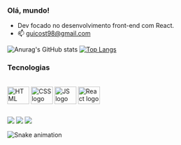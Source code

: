 ### Olá, mundo!
- Dev focado no desenvolvimento front-end com React.
- 📫 guicost98@gmail.com

 

![Anurag's GitHub stats](https://github-readme-stats.vercel.app/api?username=guicostads&theme=transparent&show_icons=true&layout=compact)
[![Top Langs](https://github-readme-stats.vercel.app/api/top-langs/?username=guicostads&layout=compact&theme=transparent)](https://github.com/guicostads/github-readme-stats)


### Tecnologias
  <div style="display: inline_block"><br>
  <img align="center" alt="HTML logo" height="40" width="50" src="https://cdn.jsdelivr.net/gh/devicons/devicon/icons/html5/html5-original.svg" />
  <img  align="center" alt="CSS logo" height="40" width="50" src="https://cdn.jsdelivr.net/gh/devicons/devicon/icons/css3/css3-original.svg" />
  <img align="center" alt="JS logo" height="40" width="50" src="https://cdn.jsdelivr.net/gh/devicons/devicon/icons/javascript/javascript-original.svg" />
  <img align="center" alt="React logo" height="40" width="50" src="https://cdn.jsdelivr.net/gh/devicons/devicon/icons/react/react-original-wordmark.svg" />
</div>
  
 ##
  
  <div> 
  <a href="https://www.instagram.com/_guicostads/" target="_blank"><img src="https://img.shields.io/badge/-Instagram-%23E4405F?style=for-the-badge&logo=instagram&logoColor=white" target="_blank"></a> 
  <a href = "mailto:guicost98@gmail.com"><img src="https://img.shields.io/badge/-Gmail-%23333?style=for-the-badge&logo=gmail&logoColor=white" target="_blank"></a>
  <a href=  "https://www.linkedin.com/in/guilherme-costa-901653189" target="_blank"> <img src="https://img.shields.io/badge/-LinkedIn-%230077B5?style=for-the-badge&logo=linkedin&logoColor=white" target="_blank"> </a> 
 
  ![Snake animation](https://github.com/guicostads/guicostads/blob/output/github-contribution-grid-snake.svg)
 
</div>
